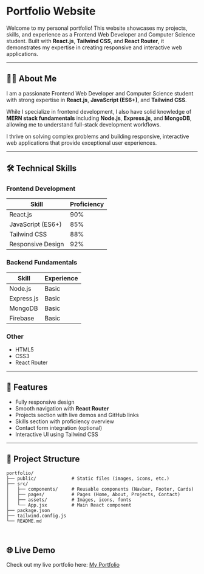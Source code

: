 # Portfolio Website

Welcome to my personal portfolio! This website showcases my projects, skills, and experience as a Frontend Web Developer and Computer Science student. Built with **React.js**, **Tailwind CSS**, and **React Router**, it demonstrates my expertise in creating responsive and interactive web applications.

---

## 👨‍💻 About Me

I am a passionate Frontend Web Developer and Computer Science student with strong expertise in **React.js**, **JavaScript (ES6+)**, and **Tailwind CSS**.  

While I specialize in frontend development, I also have solid knowledge of **MERN stack fundamentals** including **Node.js**, **Express.js**, and **MongoDB**, allowing me to understand full-stack development workflows.  

I thrive on solving complex problems and building responsive, interactive web applications that provide exceptional user experiences.

---

## 🛠️ Technical Skills

### Frontend Development
| Skill | Proficiency |
|-------|------------|
| React.js | 90% |
| JavaScript (ES6+) | 85% |
| Tailwind CSS | 88% |
| Responsive Design | 92% |

### Backend Fundamentals
| Skill | Experience |
|-------|-----------|
| Node.js | Basic |
| Express.js | Basic |
| MongoDB | Basic |
| Firebase | Basic |

### Other
- HTML5  
- CSS3  
- React Router  

---

## 🚀 Features

- Fully responsive design  
- Smooth navigation with **React Router**  
- Projects section with live demos and GitHub links  
- Skills section with proficiency overview  
- Contact form integration (optional)  
- Interactive UI using Tailwind CSS  

---

## 📁 Project Structure

```text
portfolio/
├── public/             # Static files (images, icons, etc.)
├── src/
│   ├── components/     # Reusable components (Navbar, Footer, Cards)
│   ├── pages/          # Pages (Home, About, Projects, Contact)
│   ├── assets/         # Images, icons, fonts
│   └── App.jsx         # Main React component
├── package.json
├── tailwind.config.js
└── README.md



```

## 🌐 Live Demo

Check out my live portfolio here: [My Portfolio](https://islamuddin-portfolio.netlify.app/)


